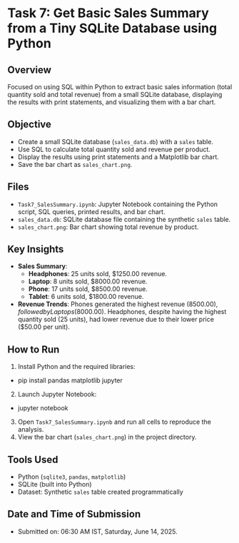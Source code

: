 # Task 7: Get Basic Sales Summary from a Tiny SQLite Database using Python

## Overview
Focused on using SQL within Python to extract basic sales information (total quantity sold and total revenue) from a small SQLite database, displaying the results with print statements, and visualizing them with a bar chart.

## Objective
- Create a small SQLite database (`sales_data.db`) with a `sales` table.
- Use SQL to calculate total quantity sold and revenue per product.
- Display the results using print statements and a Matplotlib bar chart.
- Save the bar chart as `sales_chart.png`.

## Files
- `Task7_SalesSummary.ipynb`: Jupyter Notebook containing the Python script, SQL queries, printed results, and bar chart.
- `sales_data.db`: SQLite database file containing the synthetic `sales` table.
- `sales_chart.png`: Bar chart showing total revenue by product.

## Key Insights
- **Sales Summary**:
  - **Headphones**: 25 units sold, $1250.00 revenue.
  - **Laptop**: 8 units sold, $8000.00 revenue.
  - **Phone**: 17 units sold, $8500.00 revenue.
  - **Tablet**: 6 units sold, $1800.00 revenue.
- **Revenue Trends**: Phones generated the highest revenue ($8500.00), followed by Laptops ($8000.00). Headphones, despite having the highest quantity sold (25 units), had lower revenue due to their lower price ($50.00 per unit).

## How to Run
1. Install Python and the required libraries:
  - pip install pandas matplotlib jupyter
2. Launch Jupyter Notebook:
  - jupyter notebook
3. Open `Task7_SalesSummary.ipynb` and run all cells to reproduce the analysis.
4. View the bar chart (`sales_chart.png`) in the project directory.

## Tools Used
- Python (`sqlite3`, `pandas`, `matplotlib`)
- SQLite (built into Python)
- Dataset: Synthetic `sales` table created programmatically

## Date and Time of Submission
- Submitted on: 06:30 AM IST, Saturday, June 14, 2025.
